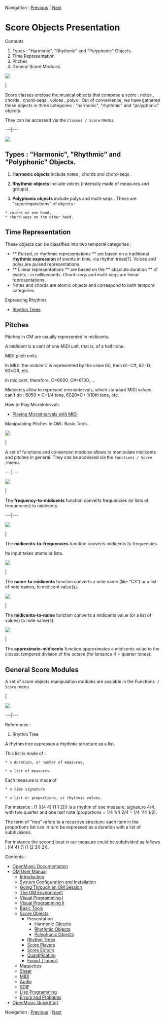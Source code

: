 Navigation : [Previous](ScoreObjects "page précédente\(Score
Objects\)") | [Next](Note-Chord-Chord-seq "page
suivante\(Harmonic Objects\)")

# Score Objects Presentation

Contents

  1. Types : "Harmonic", "Rhythmic" and "Polyphonic" Objects.
  2. Time Representation
  3. Pitches
  4. General Score Modules

![](../res/classscoremenu.png)

|

Score classes enclose the musical objects that compose a score :  notes ,
chords ,  chord-seqs ,  voices ,  polys . Out of convenience, we have gathered
these objects in three categories : "harmonic", "rhythmic" and "polyphonic"
objects.

They can be accessed via the `Classes / Score` menu.  
  
---|---  
  
![](../res/schema.png)

## Types : "Harmonic", "Rhythmic" and "Polyphonic" Objects.

  1. **Harmonic objects** include  notes ,  chords and  chord-seqs . 

  2. **Rhythmic objects** include voices (internally made of  measures and  groups). 

  3. **Polyphonic objects** include  polys and  multi-seqs . These are "superimpositions" of objects :

    * voices on one hand, 
    * chord-seqs on the other hand.

## Time Representation

These objects can be classified into two temporal categories :

  * ** Pulsed, or rhythmic representations ** are based on a traditional  **rhythmic expression** of events in time, via rhythm trees[1].  Voices and  polys are pulsed representations.
  * ** Linear representations ** are based on the ** absolute duration ** of events - in milliseconds. Chord-seqs and  multi-seqs are linear representations.
  * Notes and  chords are atomic objects and correspond to both temporal categories.

Expressing Rhythms

  * [Rhythm Trees](RT)

## Pitches

Pitches in OM are usually represented in midicents.

A midicent is a cent of one MIDI unit, that is, of a half-tone.

MIDI pitch units

In MIDI, the middle C is represented by the value 60, then 61=C#, 62=D, 63=D#,
etc.

In midicent, therefore, C=6000, C#=6100, ...

Midicents allow to represent microintervals, which standard MIDI values can't
do : 6050 = C+1/4 tone, 6020=C+ 1/10th tone, etc.

How to Play MicroIntervals

  * [Playing Microintervals with MIDI](Microintervals)

Manipulating Pitches in OM : Basic Tools

![](../res/conversionmenu.png)

|

A set of functions and conversion modules allows to manipulate midicents and
pitches in general. They can be accessed via the `Functions / Score /`menu.  
  
---|---  
  
![](../res/ftomc_icon.png)

|

The  **frequency-to-midicents** function converts frequencies (or lists of
frequencies) to midicents.  
  
---|---  
  
![](../res/mctof_icon.png)

|

The  **midicents-to-frequencies** function converts midicents to frequencies.

Its input takes atoms or lists.  
  
![](../res/ntomc_icon.png)

|

The  **name-to-midicents** function converts a note name (like "C3") or a list
of note names, to midicent value(s).  
  
![](../res/mcton_icon.png)

|

The  **midicents-to-name** function converts a midicents value (or a list of
values) to note name(s).  
  
![](../res/approx_icon.png)

|

The  **approximate-midicents** function approximates a midicents value to the
closest tempered division of the octave (for isntance 4 = quarter tones).  
  
## General Score Modules

A set of score objects manipulation modules are avalable in the Functions` /
Score` menu

|

[![](../res/scfunctions_1.png)](../res/scfunctions.png "Cliquez pour
agrandir")  
  
---|---  
  
References :

  1. Rhythm Tree

A rhythm tree expresses a rhythmic structure as a list.

This list is made of :

    * a duration, or number of measures,

    * a list of measures.

Each measure is made of

    * a time signature 

    * a list or proportions, or rhythmic values.

For instance : (1 (((4 4) (1 1 2))) is a rhythm of one measure, signature 4/4,
with two quarter and one half note (proportions = 1/4 1/4 2/4 = 1/4 1/4 1/2).

The term of "tree" refers to a recusrive structure: each item in the
proportions list can in turn be expressed as a duration with a list of
subdivisions.

For instance the second beat in our measure could be subdivided as follows :
((4 4) (1 (1 (2 3)) 2)).

Contents :

  * [OpenMusic Documentation](OM-Documentation)
  * [OM User Manual](OM-User-Manual)
    * [Introduction](00-Contents)
    * [System Configuration and Installation](Installation)
    * [Going Through an OM Session](Goingthrough)
    * [The OM Environment](Environment)
    * [Visual Programming I](BasicVisualProgramming)
    * [Visual Programming II](AdvancedVisualProgramming)
    * [Basic Tools](BasicObjects)
    * [Score Objects](ScoreObjects)
      * Presentation
        * [Harmonic Objects](Note-Chord-Chord-seq)
        * [Rhythmic Objects](RhythmicObjects)
        * [Polyphonic Objects](Polyphonic)
      * [Rhythm Trees](RT)
      * [Score Players](ScorePlayer)
      * [Score Editors](ScoreEditors)
      * [Quantification](Quantification)
      * [Export / Import](ImportExport)
    * [Maquettes](Maquettes)
    * [Sheet](Sheet)
    * [MIDI](MIDI)
    * [Audio](Audio)
    * [SDIF](SDIF)
    * [Lisp Programming](Lisp)
    * [Errors and Problems](errors)
  * [OpenMusic QuickStart](QuickStart-Chapters)

Navigation : [Previous](ScoreObjects "page précédente\(Score
Objects\)") | [Next](Note-Chord-Chord-seq "page
suivante\(Harmonic Objects\)")

